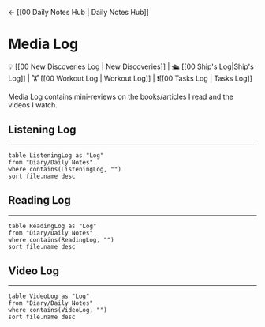 <- [[00 Daily Notes Hub | Daily Notes Hub]]


# Media Log
💡 [[00 New Discoveries Log | New Discoveries]] | 🛳️ [[00 Ship's Log|Ship's Log]] | 🏋️ [[00 Workout Log | Workout Log]]  | ❗[[00 Tasks Log | Tasks Log]]

Media Log contains mini-reviews on the books/articles I read and the videos I watch.





## Listening Log
---
```dataview
table ListeningLog as "Log"
from "Diary/Daily Notes"
where contains(ListeningLog, "")
sort file.name desc
```

## Reading Log
---
```dataview
table ReadingLog as "Log"
from "Diary/Daily Notes"
where contains(ReadingLog, "")
sort file.name desc
```


## Video Log
---
```dataview
table VideoLog as "Log"
from "Diary/Daily Notes"
where contains(VideoLog, "")
sort file.name desc
```